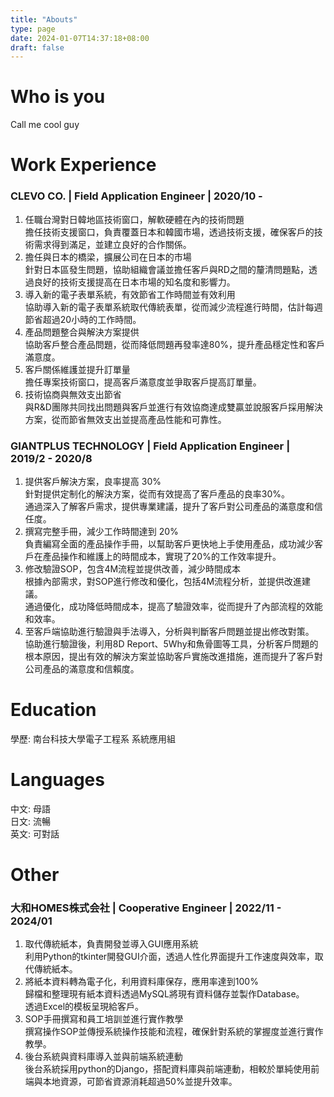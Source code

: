 ```yaml
---
title: "Abouts"
type: page
date: 2024-01-07T14:37:18+08:00
draft: false
---
```

# Who is you
Call me cool guy
# Work Experience

### CLEVO CO. | Field Application Engineer | 2020/10 - 
1. 任職台灣對日韓地區技術窗口，解軟硬體在內的技術問題  
擔任技術支援窗口，負責覆蓋日本和韓國市場，透過技術支援，確保客戶的技術需求得到滿足，並建立良好的合作關係。  
2. 擔任與日本的橋梁，擴展公司在日本的市場  
針對日本區發生問題，協助組織會議並擔任客戶與RD之間的釐清問題點，透過良好的技術支援提高在日本市場的知名度和影響力。   
3. 導入新的電子表單系統，有效節省工作時間並有效利用  
協助導入新的電子表單系統取代傳統表單，從而減少流程進行時間，估計每週節省超過20小時的工作時間。
4. 產品問題整合與解決方案提供  
協助客戶整合產品問題，從而降低問題再發率達80%，提升產品穩定性和客戶滿意度。  
5. 客戶關係維護並提升訂單量  
擔任專案技術窗口，提高客戶滿意度並爭取客戶提高訂單量。  
6. 技術協商與無效支出節省  
與R&D團隊共同找出問題與客戶並進行有效協商達成雙贏並說服客戶採用解決方案，從而節省無效支出並提高產品性能和可靠性。  
### GIANTPLUS TECHNOLOGY | Field Application Engineer | 2019/2 - 2020/8
1. 提供客戶解決方案，良率提高 30%  
針對提供定制化的解決方案，從而有效提高了客戶產品的良率30%。  
通過深入了解客戶需求，提供專業建議，提升了客戶對公司產品的滿意度和信任度。  
2. 撰寫完整手冊，減少工作時間達到 20%    
負責編寫全面的產品操作手冊，以幫助客戶更快地上手使用產品，成功減少客戶在產品操作和維護上的時間成本，實現了20%的工作效率提升。  
3. 修改驗證SOP，包含4M流程並提供改善，減少時間成本  
根據內部需求，對SOP進行修改和優化，包括4M流程分析，並提供改進建議。  
通過優化，成功降低時間成本，提高了驗證效率，從而提升了內部流程的效能和效率。  
4. 至客戶端協助進行驗證與手法導入，分析與判斷客戶問題並提出修改對策。  
協助進行驗證後，利用8D Report、5Why和魚骨圖等工具，分析客戶問題的根本原因，提出有效的解決方案並協助客戶實施改進措施，進而提升了客戶對公司產品的滿意度和信賴度。
# Education
學歷: 南台科技大學電子工程系 系統應用組
# Languages
中文: 母語  
日文: 流暢  
英文: 可對話   
# Other
### 大和HOMES株式会社 | Cooperative Engineer | 2022/11 - 2024/01
1. 取代傳統紙本，負責開發並導入GUI應用系統  
利用Python的tkinter開發GUI介面，透過人性化界面提升工作速度與效率，取代傳統紙本。
2. 將紙本資料轉為電子化，利用資料庫保存，應用率達到100%  
歸檔和整理現有紙本資料透過MySQL將現有資料儲存並製作Database。  
透過Excel的模板呈現給客戶。  
3. SOP手冊撰寫和員工培訓並進行實作教學  
撰寫操作SOP並傳授系統操作技能和流程，確保針對系統的掌握度並進行實作教學。
4. 後台系統與資料庫導入並與前端系統連動   
後台系統採用python的Django，搭配資料庫與前端連動，相較於單純使用前端與本地資源，可節省資源消耗超過50%並提升效率。